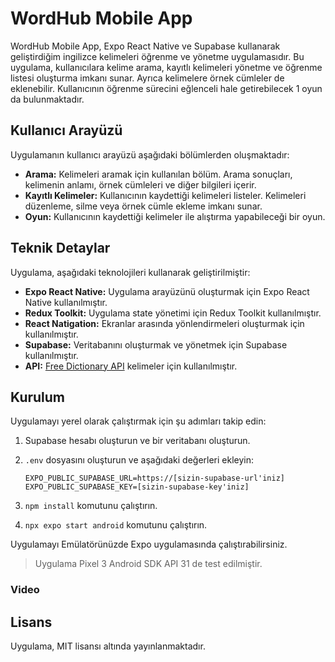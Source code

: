 # WordHub Mobile App

WordHub Mobile App, Expo React Native ve Supabase kullanarak geliştirdiğim ingilizce kelimeleri öğrenme ve yönetme uygulamasıdır. Bu uygulama, kullanıcılara kelime arama, kayıtlı kelimeleri yönetme ve öğrenme listesi oluşturma imkanı sunar. Ayrıca kelimelere örnek cümleler de eklenebilir. Kullanıcının öğrenme sürecini eğlenceli hale getirebilecek 1 oyun da bulunmaktadır.

## Kullanıcı Arayüzü

Uygulamanın kullanıcı arayüzü aşağıdaki bölümlerden oluşmaktadır:

- **Arama:** Kelimeleri aramak için kullanılan bölüm. Arama sonuçları, kelimenin anlamı, örnek cümleleri ve diğer bilgileri içerir.
- **Kayıtlı Kelimeler:** Kullanıcının kaydettiği kelimeleri listeler. Kelimeleri düzenleme, silme veya örnek cümle ekleme imkanı sunar.
- **Oyun:** Kullanıcının kaydettiği kelimeler ile alıştırma yapabileceği bir oyun.

## Teknik Detaylar

Uygulama, aşağıdaki teknolojileri kullanarak geliştirilmiştir:

- **Expo React Native:** Uygulama arayüzünü oluşturmak için Expo React Native kullanılmıştır.
- **Redux Toolkit:** Uygulama state yönetimi için Redux Toolkit kullanılmıştır.
- **React Natigation:** Ekranlar arasında yönlendirmeleri oluşturmak için kullanılmıştır.
- **Supabase:** Veritabanını oluşturmak ve yönetmek için Supabase kullanılmıştır.
- **API:** [Free Dictionary API](https://dictionaryapi.dev/) kelimeler için kullanılmıştır.

## Kurulum

Uygulamayı yerel olarak çalıştırmak için şu adımları takip edin:

1. Supabase hesabı oluşturun ve bir veritabanı oluşturun.
2. `.env` dosyasını oluşturun ve aşağıdaki değerleri ekleyin:

    ```env
    EXPO_PUBLIC_SUPABASE_URL=https://[sizin-supabase-url'iniz]
    EXPO_PUBLIC_SUPABASE_KEY=[sizin-supabase-key'iniz]
    ```

3. `npm install` komutunu çalıştırın.
4. `npx expo start android` komutunu çalıştırın.

Uygulamayı Emülatörünüzde Expo uygulamasında çalıştırabilirsiniz.
> Uygulama Pixel 3 Android SDK API 31 de test edilmiştir.


### Video

## Lisans

Uygulama, MIT lisansı altında yayınlanmaktadır.
